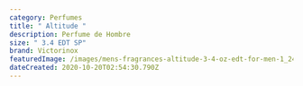 ```yaml
---
category: Perfumes
title: " Altitude "
description: Perfume de Hombre
size: " 3.4 EDT SP"
brand: Victorinox
featuredImage: /images/mens-fragrances-altitude-3-4-oz-edt-for-men-1_2400x.jpg
dateCreated: 2020-10-20T02:54:30.790Z
---
```

